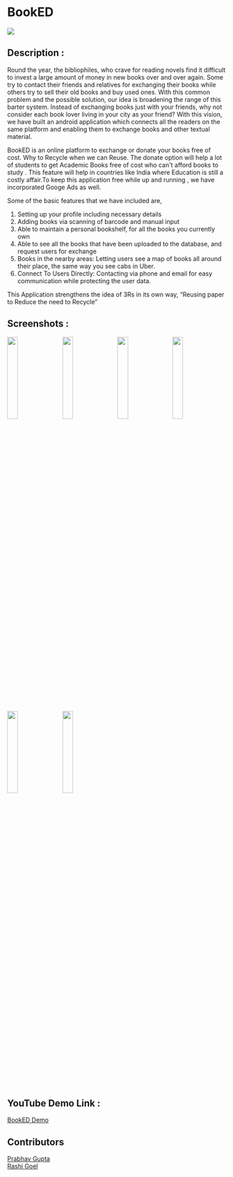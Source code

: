 # BookED
<img src="https://github.com/prabhavgupta/BookED/blob/master/Feature%20Graphic/Feature%20Graphic.jpg" ></img>

## Description  :
Round the year, the bibliophiles, who crave for reading novels find it difficult to invest a large amount of money in new books over and over again. Some try to contact their friends and relatives for exchanging their books while others try to sell their old books and buy used ones. 
With this common problem and the possible solution, our idea is broadening the range of this barter system. Instead of exchanging books just with your friends, why not consider each book lover living in your city as your friend? 
With this vision, we have built an android application which connects all the readers on the same platform and enabling them to exchange books and other textual material. 

BookED is an online platform to exchange or donate your books free of cost. Why to Recycle when we can Reuse. The donate option will help a lot of students to get Academic Books free of cost who can't afford books to study . This feature will help in countries like India where Education is still a costly affair.To keep this application free while up and running , we have incorporated Googe Ads as well.

Some of the basic features that we have included are, 
1. Setting up your profile including necessary details 
2. Adding books via scanning of barcode and manual input 
3. Able to maintain a personal bookshelf, for all the books you currently own 
4. Able to see all the books that have been uploaded to the database, and request users for exchange 
5. Books in the nearby areas: Letting users see a map of books all around their place, the same way you see cabs in Uber. 
6. Connect To Users Directly: Contacting via phone and email for easy communication while protecting the user data.

This Application strengthens the idea of 3Rs in its own way, “Reusing paper to Reduce the need to Recycle”

## Screenshots  :
<img src="https://github.com/prabhavgupta/BookED/blob/master/Screenshots/Screenshot_20170716-211315.png" width="22%"></img> &nbsp;&nbsp;
<img src="https://github.com/prabhavgupta/BookED/blob/master/Screenshots/Screenshot_20170716-211306.png" width="22%"></img> &nbsp;&nbsp;
<img src="https://github.com/prabhavgupta/BookED/blob/master/Screenshots/Screenshot_20170716-211300.png" width="22%"></img> &nbsp;&nbsp;
<img src="https://github.com/prabhavgupta/BookED/blob/master/Screenshots/Screenshot_20170716-211253.png" width="22%"></img> &nbsp;&nbsp;
<img src="https://github.com/prabhavgupta/BookED/blob/master/Screenshots/Screenshot_20170716-211223.png" width="22%"></img> &nbsp;&nbsp;
<img src="https://github.com/prabhavgupta/BookED/blob/master/Screenshots/Screenshot_20170716-211143.png" width="22%"></img> &nbsp;&nbsp;

## YouTube Demo Link  :
[BookED Demo](https://www.youtube.com/embed/sfquoErwerY)

## Contributors
[Prabhav Gupta](https://github.com/prabhavgupta) </br>
[Rashi Goel](https://github.com/rashigoel)
